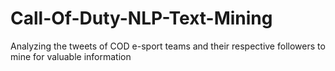 # Call-Of-Duty-NLP-Text-Mining
Analyzing the tweets of COD e-sport teams and their respective followers to mine for valuable information
